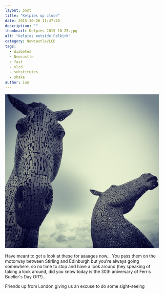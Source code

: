 ```yaml
---
layout: post
title: "Kelpies up close"
date: 2015-10-26 11:47:20
description: ""
thumbnail: Kelpies-2015-10-25.jpg
alt: "Kelpies outside Falkirk"
category: NewcastleVLCD
tags:
  - diabetes
  - Newcastle
  - fast
  - vlcd
  - substitutes
  - shake
author: ian
---
```


![The amazing Kelpies up close](/assets/i/Kelpies-2015-10-25.jpg)

Have meant to get a look at these for aaaages now... You pass them on the motorway between Stirling and Edinburgh but you're always going somewhere, so no time to stop and have a look around (hey speaking of taking a look around, did you know today is the 30th aniversary of Ferris Bueller's Day Off?)...

Friends up from London giving us an excuse to do some sight-seeing

